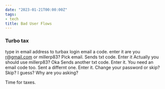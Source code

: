 ```yaml
---
date: "2023-01-21T00:00:00Z"
tags:
- tech
title: Bad User Flows
---
```



### Turbo tax

type in email address to turbax login
email a code. enter it
are you <email>r@gmail.com or millerp83? Pick email.
Sends txt code. Enter it
Actually you should use millerp83? Oka
Sends another txt code. Enter it.
You need an email code too. Sent a differnt one. Enter it.
Change your password or skip? Skip? I guess? Why are you asking?

Time for taxes. 

